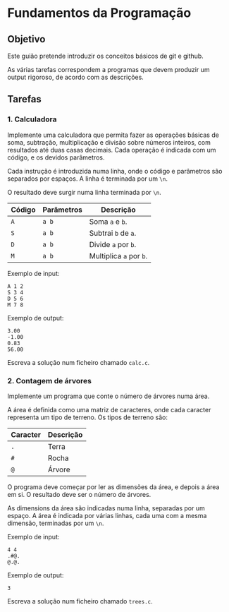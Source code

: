 # Fundamentos da Programação

## Objetivo

Este guião pretende introduzir os conceitos básicos de git e github.

As várias tarefas correspondem a programas que devem produzir um output rigoroso, de acordo com as descrições.

## Tarefas

### 1. Calculadora

Implemente uma calculadora que permita fazer as operações básicas de soma, subtração, multiplicação e divisão sobre números inteiros, com resultados até duas casas decimais. Cada operação é indicada com um código, e os devidos parâmetros.

Cada instrução é introduzida numa linha, onde o código e parâmetros são separados por espaços. A linha é terminada por um `\n`.

O resultado deve surgir numa linha terminada por `\n`.

| Código | Parâmetros | Descrição               |
| ------ | ---------- | ----------------------- |
| `A`    | `a b`      | Soma `a` e `b`.         |
| `S`    | `a b`      | Subtrai `b` de `a`.     |
| `D`    | `a b`      | Divide `a` por `b`.     |
| `M`    | `a b`      | Multiplica `a` por `b`. |

Exemplo de input:

```text
A 1 2
S 3 4
D 5 6
M 7 8
```

Exemplo de output:

```text
3.00
-1.00
0.83
56.00
```

Escreva a solução num ficheiro chamado `calc.c`.

### 2. Contagem de árvores

Implemente um programa que conte o número de árvores numa área.

A área é definida como uma matriz de caracteres, onde cada caracter representa um tipo de terreno. Os tipos de terreno são:

| Caracter | Descrição |
| -------- | --------- |
| `.`      | Terra     |
| `#`      | Rocha     |
| `@`      | Árvore    |

O programa deve começar por ler as dimensões da área, e depois a área em si. O resultado deve ser o número de árvores.

As dimensions da área são indicadas numa linha, separadas por um espaço. A área é indicada por várias linhas, cada uma com a mesma dimensão, terminadas por um `\n`.

Exemplo de input:

```text
4 4
.#@.
@.@.
```

Exemplo de output:

```text
3
```

Escreva a solução num ficheiro chamado `trees.c`.

